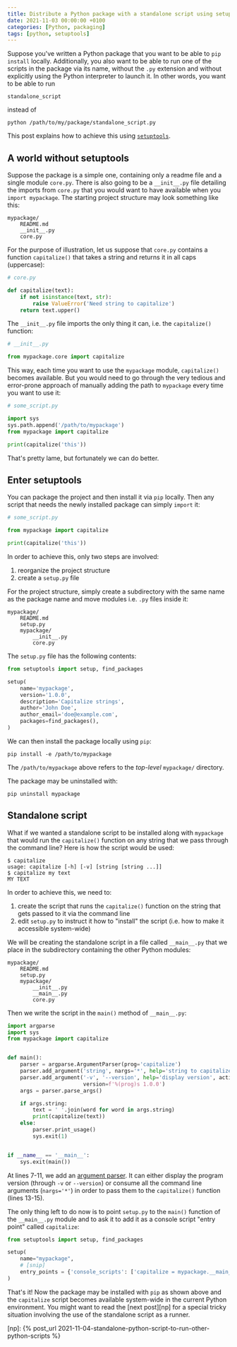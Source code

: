 ```yaml
---
title: Distribute a Python package with a standalone script using setuptools
date: 2021-11-03 00:00:00 +0100
categories: [Python, packaging]
tags: [python, setuptools]
---
```


Suppose you've written a Python package that you want to be able to `pip install` locally. Additionally, you also want to be able to run one of the scripts in the package via its name, without the `.py` extension and without explicitly using the Python interpreter to launch it. In other words, you want to be able to run

```
standalone_script
```

instead of

```
python /path/to/my/package/standalone_script.py
```

This post explains how to achieve this using [`setuptools`][].

## A world without setuptools

Suppose the package is a simple one, containing only a readme file and a single module `core.py`. There is also going to be a `__init__.py` file detailing the imports from `core.py` that you would want to have available when you `import mypackage`. The starting project structure may look something like this:

```
mypackage/
    README.md
    __init__.py
    core.py
```

For the purpose of illustration, let us suppose that `core.py` contains a function `capitalize()` that takes a string and returns it in all caps (uppercase):

```python
# core.py

def capitalize(text):
    if not isinstance(text, str):
        raise ValueError('Need string to capitalize')
    return text.upper()
```

The `__init__.py` file imports the only thing it can, i.e. the `capitalize()` function:

```python
# __init__.py

from mypackage.core import capitalize
```

This way, each time you want to use the `mypackage` module, `capitalize()` becomes available. But you would need to go through the very tedious and error-prone approach of manually adding the path to `mypackage` every time you want to use it:

```python
# some_script.py

import sys
sys.path.append('/path/to/mypackage')
from mypackage import capitalize

print(capitalize('this'))
```

That's pretty lame, but fortunately we can do better.

## Enter setuptools

You can package the project and then install it via `pip` locally. Then any script that needs the newly installed package can simply `import` it:

```python
# some_script.py

from mypackage import capitalize

print(capitalize('this'))
```

In order to achieve this, only two steps are involved:
1. reorganize the project structure
1. create a `setup.py` file

For the project structure, simply create a subdirectory with the same name as the package name and move modules i.e. `.py` files inside it:

```
mypackage/
    README.md
    setup.py
    mypackage/
        __init__.py
        core.py
```

The `setup.py` file has the following contents:

```python
from setuptools import setup, find_packages

setup(
    name='mypackage',
    version='1.0.0',
    description='Capitalize strings',
    author='John Doe',
    author_email='doe@example.com',
    packages=find_packages(),
)
```

We can then install the package locally using `pip`:

```
pip install -e /path/to/mypackage
```

The `/path/to/mypackage` above refers to the *top-level* `mypackage/` directory.

The package may be uninstalled with:

```
pip uninstall mypackage
```

## Standalone script

What if we wanted a standalone script to be installed along with `mypackage` that would run the `capitalize()` function on any string that we pass through the command line? Here is how the script would be used:

```
$ capitalize
usage: capitalize [-h] [-v] [string [string ...]]
$ capitalize my text
MY TEXT
```

In order to achieve this, we need to:
1. create the script that runs the `capitalize()` function on the string that gets passed to it via the command line
1. edit `setup.py` to instruct it how to "install" the script (i.e. how to make it accessible system-wide)

We will be creating the standalone script in a file called `__main__.py` that we place in the subdirectory containing the other Python modules:

```
mypackage/
    README.md
    setup.py
    mypackage/
        __init__.py
        __main__.py
        core.py
```

Then we write the script in the `main()` method of `__main__.py`:

```python
import argparse
import sys
from mypackage import capitalize


def main():
    parser = argparse.ArgumentParser(prog='capitalize')
    parser.add_argument('string', nargs='*', help='string to capitalize')
    parser.add_argument('-v', '--version', help='display version', action='version',
                        version=f'%(prog)s 1.0.0')
    args = parser.parse_args()

    if args.string:
        text = ' '.join(word for word in args.string)
        print(capitalize(text))
    else:
        parser.print_usage()
        sys.exit(1)


if __name__ == '__main__':
    sys.exit(main())
```

At lines 7-11, we add an [argument parser][argparse]. It can either display the program version (through `-v` or `--version`) or consume all the command line arguments (`nargs='*'`) in order to pass them to the `capitalize()` function (lines 13-15).

The only thing left to do now is to point `setup.py` to the `main()` function of the `__main__.py` module and to ask it to add it as a console script "entry point" called `capitalize`:

```python
from setuptools import setup, find_packages

setup(
    name="mypackage",
    # [snip]
    entry_points = {'console_scripts': ['capitalize = mypackage.__main__:main']},
)
```

That's it! Now the package may be installed with `pip` as shown above and the `capitalize` script becomes available system-wide in the current Python environment. You might want to read the [next post][np] for a special tricky situation involving the use of the standalone script as a runner.

<!-- links -->

[`setuptools`]: https://setuptools.pypa.io/
[argparse]: https://docs.python.org/3/library/argparse.html
[np]: {% post_url 2021-11-04-standalone-python-script-to-run-other-python-scripts %}